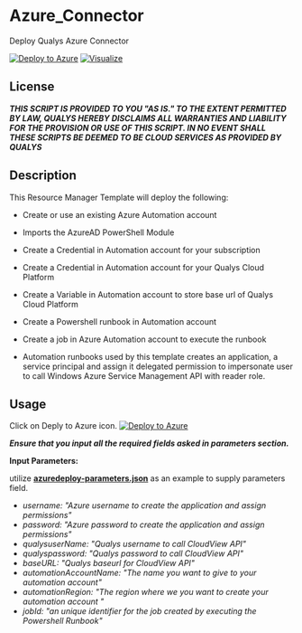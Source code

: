 # Azure_Connector
Deploy Qualys Azure Connector

[![Deploy to Azure](http://azuredeploy.net/deploybutton.png)](https://portal.azure.com/#create/Microsoft.Template/uri/https%3A%2F%2Fraw.githubusercontent.com%2FQualys-Public%2FCloudView-Connector-Azure%2Fmaster%2FTemplate%2Fazuredeploy.json) 
[![Visualize](http://armviz.io/visualizebutton.png)](http://armviz.io/#/?load=https://raw.githubusercontent.com/Qualys-Public/CloudView-Connector-Azure/master/Template/azuredeploy.json)

## License
_**THIS SCRIPT IS PROVIDED TO YOU "AS IS."  TO THE EXTENT PERMITTED BY LAW, QUALYS HEREBY DISCLAIMS ALL WARRANTIES AND LIABILITY FOR THE PROVISION OR USE OF THIS SCRIPT.  IN NO EVENT SHALL THESE SCRIPTS BE DEEMED TO BE CLOUD SERVICES AS PROVIDED BY QUALYS**_


## Description

This Resource Manager Template will deploy the following:

* Create or use an existing Azure Automation account
* Imports the AzureAD PowerShell Module
* Create a Credential in Automation account for your subscription
* Create a Credential in Automation account for your Qualys Cloud Platform
* Create a Variable in Automation account to store base url of Qualys Cloud Platform
* Create a Powershell runbook in Automation account
* Create a job in Azure Automation account to execute the runbook

* Automation runbooks used by this template creates an application, a service principal and assign it delegated permission to impersonate user to call Windows Azure Service Management API with reader role.

## Usage
Click on Deply to Azure icon.
[![Deploy to Azure](http://azuredeploy.net/deploybutton.png)](https://portal.azure.com/#create/Microsoft.Template/uri/https%3A%2F%2Fraw.githubusercontent.com%2FQualys-Public%2FCloudView-Connector-Azure%2Fmaster%2FTemplate%2Fazuredeploy.json) 

_**Ensure that you input all the required fields asked in parameters section.**_

**Input Parameters:**

utilize [**azuredeploy-parameters.json**](/Template/Example/azuredeploy-parameters.json) as an example to supply parameters field.

   * _username: "Azure username to create the application and assign permissions"_
   * _password: "Azure password to create the application and assign permissions"_
   * _qualysuserName: "Qualys username to call CloudView API"_
   * _qualyspassword: "Qualys password to call CloudView API"_      
   * _baseURL: "Qualys baseurl for CloudView API"_
   * _automationAccountName: "The name you want to give to your automation account"_
   * _automationRegion: "The region where we you want to create your automation account "_
   * _jobId: "an unique identifier for the job created by executing the Powershell Runbook"_
